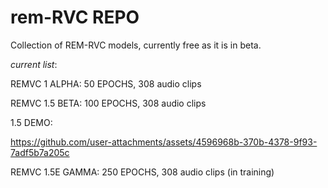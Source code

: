 # rem-RVC REPO

Collection of REM-RVC models, currently free as it is in beta.

*current list*:

REMVC 1 ALPHA:
50 EPOCHS, 308 audio clips

REMVC 1.5 BETA:
100 EPOCHS, 308 audio clips

1.5 DEMO:

https://github.com/user-attachments/assets/4596968b-370b-4378-9f93-7adf5b7a205c

REMVC 1.5E GAMMA:
250 EPOCHS, 308 audio clips (in training)
